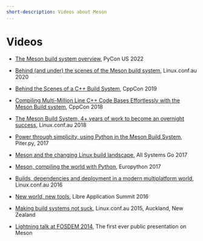 ```yaml
---
short-description: Videos about Meson
...
```


# Videos

 - [The Meson build system overview](https://www.youtube.com/watch?v=rewhp5o0xZg), PyCon US
   2022

 - [Behind (and under) the scenes of the Meson build
   system](https://www.youtube.com/watch?v=iLN6wL7ExHU), Linux.conf.au
   2020

 - [Behind the Scenes of a C++ Build
   System](https://www.youtube.com/watch?v=34KzT2yvQuM), CppCon 2019

 - [Compiling Multi-Million Line C++ Code Bases Effortlessly with the
   Meson Build system](https://www.youtube.com/watch?v=SCZLnopmYBM),
   CppCon 2018

 - [The Meson Build System, 4+ years of work to become an overnight
   success](https://www.youtube.com/watch?v=gHdTzdXkhRY), Linux.conf.au 2018

 - [Power through simplicity, using Python in the Meson Build
   System](https://youtu.be/3jF3oVsjIEM), Piter.py, 2017

 - [Meson and the changing Linux build
   landscape](https://media.ccc.de/v/ASG2017-111-meson_and_the_changing_linux_build_landscape),
   All Systems Go 2017

 - [Meson, compiling the world with
   Python](https://www.youtube.com/watch?v=sEO4DC8hm34), Europython
   2017

 - [Builds, dependencies and deployment in a modern multiplatform
   world](https://www.youtube.com/embed/CTJtKtQ8R5k), Linux.conf.au
   2016

 - [New world, new tools](https://www.youtube.com/embed/0-gx1qU2pPo),
   Libre Application Summit 2016

 - [Making build systems not
   suck](https://www.youtube.com/embed/KPi0AuVpxLI), Linux.conf.au
   2015, Auckland, New Zealand

 - [Lightning talk at FOSDEM
   2014](http://mirror.onet.pl/pub/mirrors/video.fosdem.org/2014/H2215_Ferrer/Sunday/Introducing_the_Meson_build_system.webm),
   The first ever public presentation on Meson
